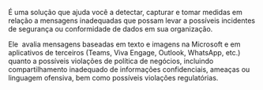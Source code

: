 É uma solução que ajuda você a detectar, capturar e tomar medidas em relação a mensagens inadequadas que possam levar a possíveis incidentes de segurança ou conformidade de dados em sua organização.

Ele  avalia mensagens baseadas em texto e imagens na Microsoft e em aplicativos de terceiros (Teams, Viva Engage, Outlook, WhatsApp, etc.) quanto a possíveis violações de política de negócios, incluindo compartilhamento inadequado de informações confidenciais, ameaças ou linguagem ofensiva, bem como possíveis violações regulatórias.